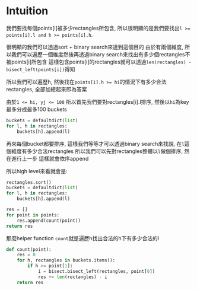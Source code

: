 # Intuition

我們要找每個points[i]被多少rectangles所包含, 所以很明顯的是我們要找出`l >= points[i].l and h >= points[i].h`.

很明顯的我們可以透過sort + binary search來達到這個目的
由於有兩個維度, 所以我們可以遍歷一個維度然後再透過binary search來找出有多少個rectangles不被points[i]所包含
這樣包含points[i]的rectangles就可以透過`len(rectangles) - bisect_left(points[i])`得知

所以我們可以遍歷h, 然後找在`points[i].h >= hi`的情況下有多少合法rectangles, 全部加總起來即為答案

由於`1 <= hi, yj <= 100`
所以首先我們要對rectangles[i].l排序, 然後以`hi`為key最多分成最多100 buckets
```py
buckets = defaultdict(list)
for l, h in rectangles:
    buckets[h].append(l)
```
再來每個bucket都要排序, 這樣我們等等才可以透過binary search來找說, 在`l`這個維度有多少合法rectangles
所以我們可以先對rectangles整體以`l`做個排序, 然在進行上一步
這樣就會依序append

所以high level來看就會是:
```py
rectangles.sort()
buckets = defaultdict(list)
for l, h in rectangles:
    buckets[h].append(l)

res = []
for point in points:
    res.append(count(point))
return res
```

那麼helper function `count`就是遍歷h找出合法的h下有多少合法的l
```py
def count(point):
    res = 0
    for h, rectangles in buckets.items():
        if h >= point[1]:
            i = bisect.bisect_left(rectangles, point[0])
            res += len(rectangles) - i
    return res
```